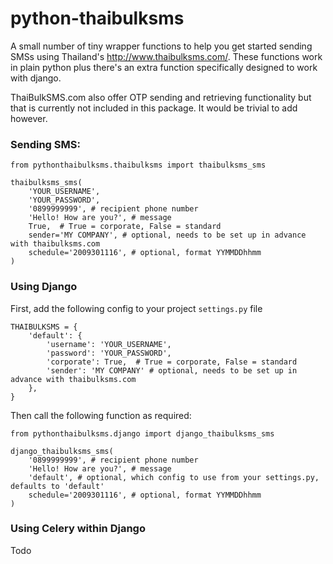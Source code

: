# python-thaibulksms

A small number of tiny wrapper functions to help you get started sending SMSs using Thailand's http://www.thaibulksms.com/. These functions work in plain python plus there's an extra function specifically designed to work with django.

ThaiBulkSMS.com also offer OTP sending and retrieving functionality but that is currently not included in this package. It would be trivial to add however.

### Sending SMS:

```
from pythonthaibulksms.thaibulksms import thaibulksms_sms

thaibulksms_sms(
    'YOUR_USERNAME',
    'YOUR_PASSWORD',
    '0899999999', # recipient phone number
    'Hello! How are you?', # message
    True,  # True = corporate, False = standard
    sender='MY COMPANY', # optional, needs to be set up in advance with thaibulksms.com
    schedule='2009301116', # optional, format YYMMDDhhmm
)
```


### Using Django

First, add the following config to your project `settings.py` file

```
THAIBULKSMS = {
    'default': {
        'username': 'YOUR_USERNAME',
        'password': 'YOUR_PASSWORD',
        'corporate': True,  # True = corporate, False = standard
        'sender': 'MY COMPANY' # optional, needs to be set up in advance with thaibulksms.com
    },
}
```

Then call the following function as required:

```
from pythonthaibulksms.django import django_thaibulksms_sms

django_thaibulksms_sms(
    '0899999999', # recipient phone number
    'Hello! How are you?', # message
    'default', # optional, which config to use from your settings.py, defaults to 'default'
    schedule='2009301116', # optional, format YYMMDDhhmm
)
```

### Using Celery within Django

Todo